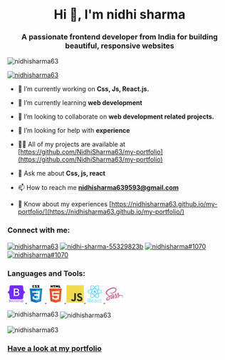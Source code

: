 <h1 align="center">Hi 👋, I'm nidhi sharma</h1>
<h3 align="center">A passionate frontend developer from India for building beautiful, responsive websites</h3>

<p align="left"> <img src="https://komarev.com/ghpvc/?username=nidhisharma63&label=Profile%20views&color=0e75b6&style=flat" alt="nidhisharma63" /> </p>

<p align="left"> <a href="https://github.com/ryo-ma/github-profile-trophy"><img src="https://github-profile-trophy.vercel.app/?username=nidhisharma63" alt="nidhisharma63" /></a> </p>

- 🔭 I’m currently working on **Css, Js, React.js.**

- 🌱 I’m currently learning **web development**

- 👯 I’m looking to collaborate on **web development related projects.**

- 🤝 I’m looking for help with **experience**

- 👨‍💻 All of my projects are available at [https://github.com/NidhiSharma63/my-portfolio](https://github.com/NidhiSharma63/my-portfolio)

- 💬 Ask me about **Css, js, react**

- 📫 How to reach me **nidhisharma639593@gmail.com**

- 📄 Know about my experiences [https://nidhisharma63.github.io/my-portfolio/](https://nidhisharma63.github.io/my-portfolio/)

<h3 align="left">Connect with me:</h3>
<p align="left">
<a href="https://codepen.io/nidhisharma63" target="blank"><img align="center" src="https://raw.githubusercontent.com/rahuldkjain/github-profile-readme-generator/master/src/images/icons/Social/codepen.svg" alt="nidhisharma63" height="30" width="40" /></a>
<a href="https://linkedin.com/in/nidhi-sharma-55329823b" target="blank"><img align="center" src="https://raw.githubusercontent.com/rahuldkjain/github-profile-readme-generator/master/src/images/icons/Social/linked-in-alt.svg" alt="nidhi-sharma-55329823b" height="30" width="40" /></a>
<a href="https://discord.gg/nidhisharma#1070" target="blank"><img align="center" src="https://raw.githubusercontent.com/rahuldkjain/github-profile-readme-generator/master/src/images/icons/Social/discord.svg" alt="nidhisharma#1070" height="30" width="40" /></a>
<a href="https://medium.com/@nidhisharma639593" target="blank"><img align="center" src="https://miro.medium.com/max/1200/1*jfdwtvU6V6g99q3G7gq7dQ.png" alt="nidhisharma#1070" height="50" width="80" /></a>
</p>

<h3 align="left">Languages and Tools:</h3>
<p align="left"> <a href="https://getbootstrap.com" target="_blank" rel="noreferrer"> <img src="https://raw.githubusercontent.com/devicons/devicon/master/icons/bootstrap/bootstrap-plain-wordmark.svg" alt="bootstrap" width="40" height="40"/> </a> <a href="https://www.w3schools.com/css/" target="_blank" rel="noreferrer"> <img src="https://raw.githubusercontent.com/devicons/devicon/master/icons/css3/css3-original-wordmark.svg" alt="css3" width="40" height="40"/> </a> <a href="https://www.w3.org/html/" target="_blank" rel="noreferrer"> <img src="https://raw.githubusercontent.com/devicons/devicon/master/icons/html5/html5-original-wordmark.svg" alt="html5" width="40" height="40"/> </a> <a href="https://developer.mozilla.org/en-US/docs/Web/JavaScript" target="_blank" rel="noreferrer"> <img src="https://raw.githubusercontent.com/devicons/devicon/master/icons/javascript/javascript-original.svg" alt="javascript" width="40" height="40"/> </a> <a href="https://reactjs.org/" target="_blank" rel="noreferrer"> <img src="https://raw.githubusercontent.com/devicons/devicon/master/icons/react/react-original-wordmark.svg" alt="react" width="40" height="40"/> </a> <a href="https://sass-lang.com" target="_blank" rel="noreferrer"> <img src="https://raw.githubusercontent.com/devicons/devicon/master/icons/sass/sass-original.svg" alt="sass" width="40" height="40"/> </a> </p>

<p><img align="left" src="https://github-readme-stats.vercel.app/api/top-langs?username=nidhisharma63&show_icons=true&locale=en&layout=compact" alt="nidhisharma63" /></p>

<p>&nbsp;<img align="center" src="https://github-readme-stats.vercel.app/api?username=nidhisharma63&show_icons=true&locale=en" alt="nidhisharma63" /></p>

<p><img align="center" src="https://github-readme-streak-stats.herokuapp.com/?user=nidhisharma63&" alt="nidhisharma63" /></p>
<h3><a href="https://sensational-bienenstitch-4b09b2.netlify.app/">Have a look at my portfolio</a></h3>
